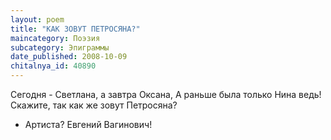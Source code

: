 ```yaml
---
layout: poem
title: "КАК ЗОВУТ ПЕТРОСЯНА?"
maincategory: Поэзия
subcategory: Эпиграммы
date_published: 2008-10-09
chitalnya_id: 40890
---
```




Сегодня - Светлана, а завтра  Оксана,
А раньше была только Нина ведь!
Скажите, так как же зовут Петросяна?
- Артиста? Евгений Вагинович!






